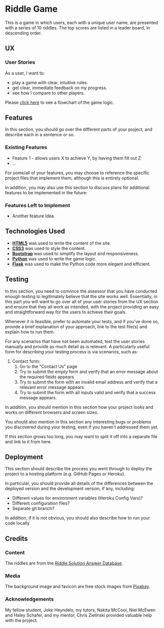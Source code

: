 # Riddle Game

This is a game in which users, each with a unique user name, are presented with a series of 10 riddles. The top scores are listed in a leader board, in descending order.
 
## UX
 
### User Stories
As a user, I want to:
- play a game with clear, intuitive rules.
- get clear, immediate feedback on my progress.
- see how I compare to other players.

Please [click here](https://www.lucidchart.com/invitations/accept/f3b7e96b-17bc-4e27-836f-4051f1113364) to see a flowchart of the game logic.

## Features

In this section, you should go over the different parts of your project, and describe each in a sentence or so.
 
### Existing Features
- Feature 1 - allows users X to achieve Y, by having them fill out Z
- ...

For some/all of your features, you may choose to reference the specific project files that implement them, although this is entirely optional.

In addition, you may also use this section to discuss plans for additional features to be implemented in the future:

### Features Left to Implement
- Another feature idea

## Technologies Used

- **[HTML5](https://developer.mozilla.org/en-US/docs/Web/Guide/HTML/HTML5)** was used to write the content of the site.
- **[CSS3](https://developer.mozilla.org/en-US/docs/Web/CSS/CSS3)** was used to style the content.
- **[Bootstrap](https://getbootstrap.com/)** was used to simplify the layout and responsiveness.
- **[Python](https://www.python.org/)** was used to write the game logic.
- **[Flask](http://flask.pocoo.org/)** was used to make the Python code more elegant and efficient.


## Testing

In this section, you need to convince the assessor that you have conducted enough testing to legitimately believe that the site works well. Essentially, in this part you will want to go over all of your user stories from the UX section and ensure that they all work as intended, with the project providing an easy and straightforward way for the users to achieve their goals.

Whenever it is feasible, prefer to automate your tests, and if you've done so, provide a brief explanation of your approach, link to the test file(s) and explain how to run them.

For any scenarios that have not been automated, test the user stories manually and provide as much detail as is relevant. A particularly useful form for describing your testing process is via scenarios, such as:

1. Contact form:
    1. Go to the "Contact Us" page
    2. Try to submit the empty form and verify that an error message about the required fields appears
    3. Try to submit the form with an invalid email address and verify that a relevant error message appears
    4. Try to submit the form with all inputs valid and verify that a success message appears.

In addition, you should mention in this section how your project looks and works on different browsers and screen sizes.

You should also mention in this section any interesting bugs or problems you discovered during your testing, even if you haven't addressed them yet.

If this section grows too long, you may want to split it off into a separate file and link to it from here.

## Deployment

This section should describe the process you went through to deploy the project to a hosting platform (e.g. GitHub Pages or Heroku).

In particular, you should provide all details of the differences between the deployed version and the development version, if any, including:
- Different values for environment variables (Heroku Config Vars)?
- Different configuration files?
- Separate git branch?

In addition, if it is not obvious, you should also describe how to run your code locally.


## Credits
### Content
The riddles are from the [Riddle Solution Answer Database](https://riddle.solutions/).

### Media
The background image and favicon are free stock images from [Pixabay](https://pixabay.com/).

### Acknowledgements
My fellow student, Joke Heyndels, my tutors, Nakita McCool, Niel McEwen and Haley Schafer, and 
my mentor, Chris Zielinski provided valuable help with the project.